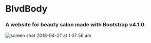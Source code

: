 # BlvdBody
### A website for beauty salon made with Bootstrap v4.1.0.


![screen shot 2018-04-27 at 1 07 56 am](https://user-images.githubusercontent.com/29652821/39351786-7708113e-49b7-11e8-8cb5-7b0c2a8793b1.png)

